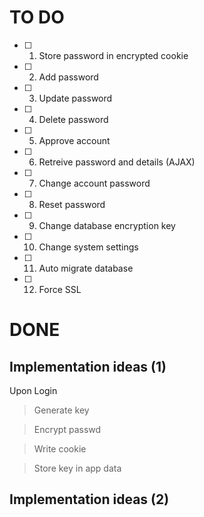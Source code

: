 # TO DO

- [ ] 1. Store password in encrypted cookie
- [ ] 2. Add password
- [ ] 3. Update password
- [ ] 4. Delete password
- [ ] 5. Approve account
- [ ] 6. Retreive password and details (AJAX)
- [ ] 7. Change account password
- [ ] 8. Reset password
- [ ] 9. Change database encryption key
- [ ] 10. Change system settings
- [ ] 11. Auto migrate database
- [ ] 12. Force SSL

# DONE


## Implementation ideas (1)

Upon Login
> Generate key

> Encrypt passwd

> Write cookie

> Store key in app data


## Implementation ideas (2)
